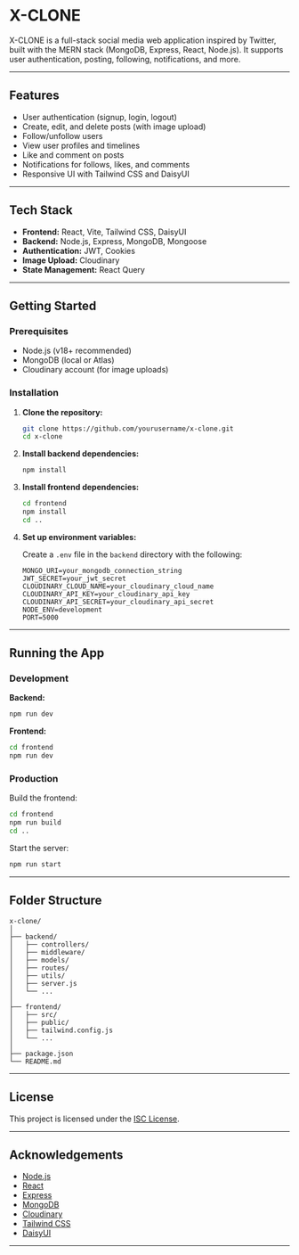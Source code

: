 # X-CLONE

X-CLONE is a full-stack social media web application inspired by Twitter, built with the MERN stack (MongoDB, Express, React, Node.js). It supports user authentication, posting, following, notifications, and more.

---

## Features

- User authentication (signup, login, logout)
- Create, edit, and delete posts (with image upload)
- Follow/unfollow users
- View user profiles and timelines
- Like and comment on posts
- Notifications for follows, likes, and comments
- Responsive UI with Tailwind CSS and DaisyUI

---

## Tech Stack

- **Frontend:** React, Vite, Tailwind CSS, DaisyUI
- **Backend:** Node.js, Express, MongoDB, Mongoose
- **Authentication:** JWT, Cookies
- **Image Upload:** Cloudinary
- **State Management:** React Query

---

## Getting Started

### Prerequisites

- Node.js (v18+ recommended)
- MongoDB (local or Atlas)
- Cloudinary account (for image uploads)

### Installation

1. **Clone the repository:**
   ```bash
   git clone https://github.com/yourusername/x-clone.git
   cd x-clone
   ```

2. **Install backend dependencies:**
   ```bash
   npm install
   ```

3. **Install frontend dependencies:**
   ```bash
   cd frontend
   npm install
   cd ..
   ```

4. **Set up environment variables:**

   Create a `.env` file in the `backend` directory with the following:

   ```
   MONGO_URI=your_mongodb_connection_string
   JWT_SECRET=your_jwt_secret
   CLOUDINARY_CLOUD_NAME=your_cloudinary_cloud_name
   CLOUDINARY_API_KEY=your_cloudinary_api_key
   CLOUDINARY_API_SECRET=your_cloudinary_api_secret
   NODE_ENV=development
   PORT=5000
   ```

---

## Running the App

### Development

**Backend:**
```bash
npm run dev
```

**Frontend:**
```bash
cd frontend
npm run dev
```

### Production

Build the frontend:
```bash
cd frontend
npm run build
cd ..
```

Start the server:
```bash
npm run start
```

---

## Folder Structure

```
x-clone/
│
├── backend/
│   ├── controllers/
│   ├── middleware/
│   ├── models/
│   ├── routes/
│   ├── utils/
│   ├── server.js
│   └── ...
│
├── frontend/
│   ├── src/
│   ├── public/
│   ├── tailwind.config.js
│   └── ...
│
├── package.json
└── README.md
```

---

## License

This project is licensed under the [ISC License](LICENSE).

---

## Acknowledgements

- [Node.js](https://nodejs.org/)
- [React](https://react.dev/)
- [Express](https://expressjs.com/)
- [MongoDB](https://www.mongodb.com/)
- [Cloudinary](https://cloudinary.com/)
- [Tailwind CSS](https://tailwindcss.com/)
- [DaisyUI](https://daisyui.com/)

---
